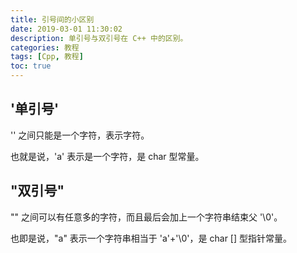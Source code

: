 ```yaml
---
title: 引号间的小区别
date: 2019-03-01 11:30:02
description: 单引号与双引号在 C++ 中的区别。
categories: 教程
tags: [Cpp, 教程]
toc: true
---
```


## '单引号'

'' 之间只能是一个字符，表示字符。

也就是说，'a' 表示是一个字符，是 char 型常量。

## "双引号"

"" 之间可以有任意多的字符，而且最后会加上一个字符串结束父 '\0'。

也即是说，"a" 表示一个字符串相当于 'a'+'\0'，是 char [] 型指针常量。